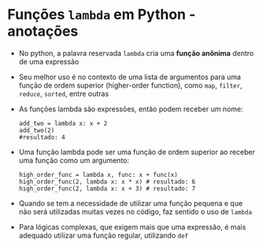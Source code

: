 # Funções `lambda` em Python - anotações

- No python, a palavra reservada `lambda` cria uma **função anônima** dentro de uma expressão
- Seu melhor uso é no contexto de uma lista de argumentos para uma função de ordem superior (higher-order function), como `map`, `filter`, `reduce`, `sorted`, entre outras
- As funções lambda são expressões, então podem receber um nome:
    ```
    add_two = lambda x: x + 2
    add_two(2) 
    #resultado: 4
    ```

- Uma função lambda pode ser uma função de ordem superior ao receber uma função como um argumento:
    ```
    high_order_func = lambda x, func: x + func(x)
    high_order_func(2, lambda x: x * x) # resultado: 6
    high_order_func(2, lambda x: x + 3) # resultado: 7
    ```

- Quando se tem a necessidade de utilizar uma função pequena e que não será utilizadas muitas vezes no código, faz sentido o uso de `lambda`

- Para lógicas complexas, que exigem mais que uma expressão, é mais adequado utilizar uma função regular, utilizando `def`
